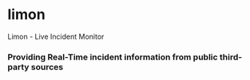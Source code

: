 # limon
Limon - Live Incident Monitor

### Providing Real-Time incident information from public third-party sources
